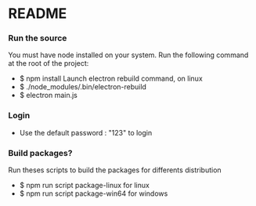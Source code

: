 # README #


### Run the source ###
You must have node installed on your system.
Run the following command at the root of the project:

* $ npm install
Launch electron rebuild command, on linux
* $ ./node_modules/.bin/electron-rebuild
* $ electron main.js

### Login ###

* Use the default password : "123" to login

### Build packages? ###
Run theses scripts to build the packages for differents distribution

* $ npm run script package-linux for linux
* $ npm run script package-win64 for windows
